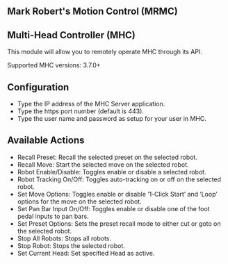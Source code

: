 ## Mark Robert's Motion Control (MRMC) 
## Multi-Head Controller (MHC)

This module will allow you to remotely operate MHC through its API.

Supported MHC versions: 3.7.0+

## Configuration

- Type the IP address of the MHC Server application.
- Type the https port number (default is 443).
- Type the user name and password as setup for your user in MHC.

## Available Actions

-   Recall Preset: Recall the selected preset on the selected robot.
-   Recall Move: Start the selected move on the selected robot.
-   Robot Enable/Disable: Toggles enable or disable a selected robot.
-   Robot Tracking On/Off: Toggles auto-tracking on or off on the selected robot.
-   Set Move Options: Toggles  enable or disable ‘1-Click Start’ and ‘Loop’ options for the move on the selected robot.
-   Set Pan Bar Input On/Off: Toggles enable or disable one of the foot
pedal inputs to pan bars.
-   Set Preset Options: Sets the preset recall mode to either cut or goto on the selected robot.
-   Stop All Robots: Stops all robots.
-   Stop Robot: Stops the selected robot.
-   Set Current Head: Set specified Head as active.

